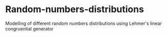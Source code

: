 # Random-numbers-distributions
Modelling of different random numbers distributions using Lehmer's linear congruential generator

